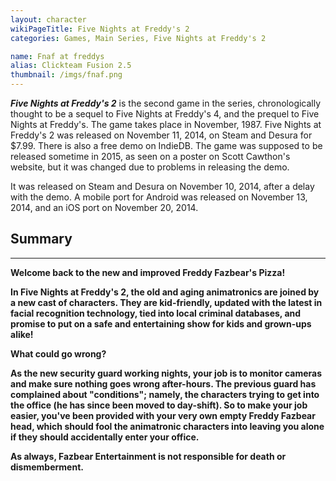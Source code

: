 ```yaml
---
layout: character
wikiPageTitle: Five Nights at Freddy's 2
categories: Games, Main Series, Five Nights at Freddy's 2

name: Fnaf at freddys
alias: Clickteam Fusion 2.5
thumbnail: /imgs/fnaf.png
---
```


***Five Nights at Freddy's 2*** is the second game in the series, chronologically thought to be a sequel to Five Nights at Freddy's 4, and the prequel to Five Nights at Freddy's. The game takes place in November, 1987. Five Nights at Freddy's 2 was released on November 11, 2014, on Steam and Desura for $7.99. There is also a free demo on IndieDB. The game was supposed to be released sometime in 2015, as seen on a poster on Scott Cawthon's website, but it was changed due to problems in releasing the demo.

It was released on Steam and Desura on November 10, 2014, after a delay with the demo. A mobile port for Android was released on November 13, 2014, and an iOS port on November 20, 2014. 

## **Summary**
---
<b>

Welcome back to the new and improved Freddy Fazbear's Pizza!

In Five Nights at Freddy's 2, the old and aging animatronics are joined by a new cast of characters. They are kid-friendly, updated with the latest in facial recognition technology, tied into local criminal databases, and promise to put on a safe and entertaining show for kids and grown-ups alike! 

What could go wrong?

As the new security guard working nights, your job is to monitor cameras and make sure nothing goes wrong after-hours. The previous guard has complained about "conditions"; namely, the characters trying to get into the office (he has since been moved to day-shift). So to make your job easier, you've been provided with your very own empty Freddy Fazbear head, which should fool the animatronic characters into leaving you alone if they should accidentally enter your office.

As always, Fazbear Entertainment is not responsible for death or dismemberment. 